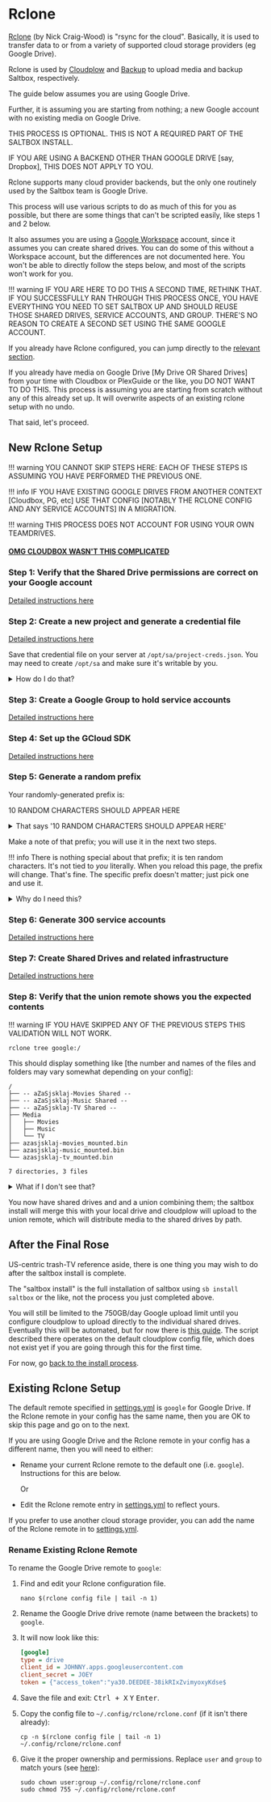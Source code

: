 # Rclone

<script>
   document.addEventListener("DOMContentLoaded", function(){
    var length           = 10;
    var result           = '';
    var characters       = 'abcdefghijklmnopqrstuvwxyz';
    var charactersLength = characters.length;
    for ( var i = 0; i < length; i++ ) {
      result += characters.charAt(Math.floor(Math.random() *
 charactersLength));
   }
   var paragraph = document.getElementById("prefix");

   paragraph.textContent = result;

});

</script>

[Rclone](https://rclone.org) (by Nick Craig-Wood) is "rsync for the cloud". Basically, it is used to transfer data to or from a variety of supported cloud storage providers (eg Google Drive).

Rclone is used by [Cloudplow](cloudplow.md) and [Backup](../saltbox/backup/backup.md) to upload media and backup Saltbox, respectively.

The guide below assumes you are using Google Drive.

Further, it is assuming you are starting from nothing; a new Google account with no existing media on Google Drive.

THIS PROCESS IS OPTIONAL.  THIS IS NOT A REQUIRED PART OF THE SALTBOX INSTALL.

IF YOU ARE USING A BACKEND OTHER THAN GOOGLE DRIVE [say, Dropbox], THIS DOES NOT APPLY TO YOU.

Rclone supports many cloud provider backends, but the only one routinely used by the Saltbox team is Google Drive.

This process will use various scripts to do as much of this for you as possible, but there are some things that can't be scripted easily, like steps 1 and 2 below.

It also assumes you are using a [Google Workspace](https://workspace.google.com/) account, since it assumes you can create shared drives.  You can do some of this without a Workspace account, but the differences are not documented here.  You won't be able to directly follow the steps below, and most of the scripts won't work for you.

!!! warning
    IF YOU ARE HERE TO DO THIS A SECOND TIME, RETHINK THAT.  IF YOU SUCCESSFULLY RAN THROUGH THIS PROCESS ONCE, YOU HAVE EVERYTHING YOU NEED TO SET SALTBOX UP AND SHOULD REUSE THOSE SHARED DRIVES, SERVICE ACCOUNTS, AND GROUP.  THERE'S NO REASON TO CREATE A SECOND SET USING THE SAME GOOGLE ACCOUNT.

If you already have Rclone configured, you can jump directly to the [relevant section](#existing-rclone-setup).

If you already have media on Google Drive [My Drive OR Shared Drives] from your time with Cloudbox or PlexGuide or the like, you DO NOT WANT TO DO THIS.  This process is assuming you are starting from scratch without any of this already set up.  It will overwrite aspects of an existing rclone setup with no undo.

That said, let's proceed.

## New Rclone Setup

!!! warning
    YOU CANNOT SKIP STEPS HERE: EACH OF THESE STEPS IS ASSUMING YOU HAVE PERFORMED THE PREVIOUS ONE.

!!! info
    IF YOU HAVE EXISTING GOOGLE DRIVES FROM ANOTHER CONTEXT [Cloudbox, PG, etc] USE THAT CONFIG [NOTABLY THE RCLONE CONFIG AND ANY SERVICE ACCOUNTS] IN A MIGRATION.

!!! warning
    THIS PROCESS DOES NOT ACCOUNT FOR USING YOUR OWN TEAMDRIVES.

#### [OMG CLOUDBOX WASN'T THIS COMPLICATED](rclone_cb_vs_sb.md)
   
### Step 1: Verify that the Shared Drive permissions are correct on your Google account

[Detailed instructions here](google-account-perms.md)

### Step 2: Create a new project and generate a credential file

[Detailed instructions here](google-project-setup.md)

Save that credential file on your server at `/opt/sa/project-creds.json`.  You may need to create `/opt/sa` and make sure it's writable by you.

<details>
<summary>How do I do that?</summary>
```
sudo mkdir -p /opt/sa
sudo chown -R <user>:<group> /opt/sa
```
Where the two placeholders are the Saltbox user and group [by default `seed:seed`]
<br />
</details>

### Step 3: Create a Google Group to hold service accounts

[Detailed instructions here](google-group-setup.md)

### Step 4: Set up the GCloud SDK

[Detailed instructions here](google-gcloud-tools-install.md)

### Step 5: Generate a random prefix

Your randomly-generated prefix is:

<p id="prefix">10 RANDOM CHARACTERS SHOULD APPEAR HERE</p>

<details>
<summary>That says '10 RANDOM CHARACTERS SHOULD APPEAR HERE'</summary>
<br />
Apparently the Javascript didn't work or you have Javascript disabled.

Try reloading the page.  If that doesn't work, generate it manually:

[Type this at a command prompt on your server]

```shell
prefix=$(head /dev/urandom | tr -dc a-z | head -c10 ;) && echo $prefix
```

</details>

Make a note of that prefix; you will use it in the next two steps.

!!! info
    There is nothing special about that prefix; it is ten random characters.  It's not tied to *you* literally.  When you reload this page, the prefix will change.  That's fine.  The specific prefix doesn't matter; just pick one and use it.

<details>
<summary>Why do I need this?</summary>
<br />
This prefix is used for two purposes:<br /><br />

  1. Project names need to be unique across all of Google; a random prefix helps ensure this [the error that results in this case is non-obvious].<br /><br />

  2. It helps these scripts unambiguously identify things that they have created, so they don't affect any projects, service accounts, or drives you may already have created.

</details>

### Step 6: Generate 300 service accounts

[Detailed instructions here](google-service-accounts.md)

### Step 7: Create Shared Drives and related infrastructure

[Detailed instructions here](google-shared-drives.md)

### Step 8: Verify that the union remote shows you the expected contents

!!! warning
    IF YOU HAVE SKIPPED ANY OF THE PREVIOUS STEPS THIS VALIDATION WILL NOT WORK.

```shell
rclone tree google:/
```

This should display something like [the number and names of the files and folders may vary somewhat depending on your config]:

```text
/
├── -- aZaSjsklaj-Movies Shared --
├── -- aZaSjsklaj-Music Shared --
├── -- aZaSjsklaj-TV Shared --
├── Media
│   ├── Movies
│   ├── Music
│   └── TV
├── azasjsklaj-movies_mounted.bin
├── azasjsklaj-music_mounted.bin
└── azasjsklaj-tv_mounted.bin

7 directories, 3 files
```

<details>
<summary>What if I don't see that?</summary>
<br />
If you see an error like this:

```text
Failed to tree: 3 errors: aZaSjsklaj-Movies: failed to get Shared Drive info: googleapi: Error 404: Shared drive not found: BINGBANGBOING, notFound; aZaSjsklaj-Music: failed to get Shared Drive info: googleapi: Error 404: Shared drive not found: BANGBOINGBING, notFound; aZaSjsklaj-TV: failed to get Shared Drive info: googleapi: Error 404: Shared drive not found: BOINGBINGBANG, notFound
```

The most likely cause is that something went wrong in the group setup.  Perhaps all the service accounts didn't get added to the group.
Repeat the last part of [this step](google-group-setup.md) where you upload the members.csv and verify that the group shows at least 300 members after you're done.

</details>

You now have shared drives and and a union combining them; the saltbox install will merge this with your local drive and cloudplow will upload to the union remote, which will distribute media to the shared drives by path.

## After the Final Rose

US-centric trash-TV reference aside, there is one thing you may wish to do after the saltbox install is complete.

The "saltbox install" is the full installation of saltbox using `sb install saltbox` or the like, not the process you just completed above.

You will still be limited to the 750GB/day Google upload limit until you configure cloudplow to upload directly to the individual shared drives.  Eventually this will be automated, but for now there is [this guide](cloudplow-config.md).  The script described there operates on the default cloudplow config file, which does not exist yet if you are going through this for the first time.

For now, go [back to the install process](../saltbox/install/install.md#step-5-saltbox).

## Existing Rclone Setup

The default remote specified in [settings.yml](accounts.md) is `google` for Google Drive. If the Rclone remote in your config has the same name, then you are OK to skip this page and go on to the next.

If you are using Google Drive and the Rclone remote in your config has a different name, then you will need to either:

- Rename your current Rclone remote to the default one (i.e. `google`). Instructions for this are below.

  Or

- Edit the Rclone remote entry in [settings.yml](accounts.md) to reflect yours.

If you prefer to use another cloud storage provider, you can add the name of the Rclone remote in to [settings.yml](accounts.md).

### Rename Existing Rclone Remote

To rename the Google Drive remote to `google`:

1. Find and edit your Rclone configuration file.

   ```shell
   nano $(rclone config file | tail -n 1)
   ```

1. Rename the Google Drive drive remote (name between the brackets) to `google`.

1. It will now look like this:

   ```ini
   [google]
   type = drive
   client_id = JOHNNY.apps.googleusercontent.com
   client_secret = JOEY
   token = {"access_token":"ya30.DEEDEE-38ikRIxZvimyoxyKdse$
   ```

1. Save the file and exit: <kbd class="platform-all">Ctrl + X</kbd> <kbd class="platform-all">Y</kbd> <kbd class="platform-all">Enter</kbd>.

1. Copy the config file to `~/.config/rclone/rclone.conf` (if it isn't there already):

   ```shell
   cp -n $(rclone config file | tail -n 1) ~/.config/rclone/rclone.conf
   ```

1. Give it the proper ownership and permissions. Replace `user` and `group` to match yours (see [here](../faq/System.md#find-your-user-id-uid-and-group-id-gid)):

   ```shell
   sudo chown user:group ~/.config/rclone/rclone.conf
   sudo chmod 755 ~/.config/rclone/rclone.conf
   ```
